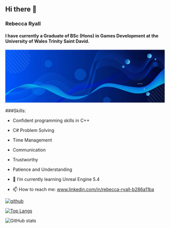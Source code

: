 ## Hi there 👋

### Rebecca Ryall
#### I have currently a Graduate of BSc (Hons) in Games Development at the University of Wales Trinity Saint David. 
![I have currently a Graduate of BSc (Hons) in Games Development at the University of Wales Trinity Saint David.](https://github.com/Bubbles76/Bubbles76/blob/main/blue-abstract-banner-background_181182-20850.jpg)

###Skills:
- Confident programming skills in C++
- C# Problem Solving
- Time Management	
- Communication
- Trustworthy
- Patience and Understanding

- 🌱 I’m currently learning Unreal Engine 5.4 
- 📫 How to reach me: www.linkedin.com/in/rebecca-ryall-b286a11ba 


[<img src='https://cdn.jsdelivr.net/npm/simple-icons@3.0.1/icons/github.svg' alt='github' height='40'>](https://github.com/Bubbles76)  

[![Top Langs](https://github-readme-stats.vercel.app/api/top-langs/?username=Bubbles76)](https://github.com/anuraghazra/github-readme-stats)

![GitHub stats](https://github-readme-stats.vercel.app/api?username=Bubbles76&show_icons=true)  
<!--
**Bubbles76/Bubbles76** is a ✨ _special_ ✨ repository because its `README.md` (this file) appears on your GitHub profile.

Here are some ideas to get you started:

- 🔭 I’m currently working on ...
- 🌱 I’m currently learning ...
- 👯 I’m looking to collaborate on ...
- 🤔 I’m looking for help with ...
- 💬 Ask me about ...
- 📫 How to reach me: ...
- 😄 Pronouns: ...
- ⚡ Fun fact: ...
-->
